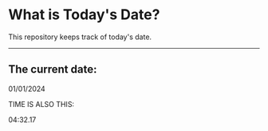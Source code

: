 # What is Today's Date?
This repository keeps track of today's date.
* * *
 
## The current date:  
 01/01/2024 
  
  
 TIME IS ALSO THIS: 
  
 04:32.17 
  
  
